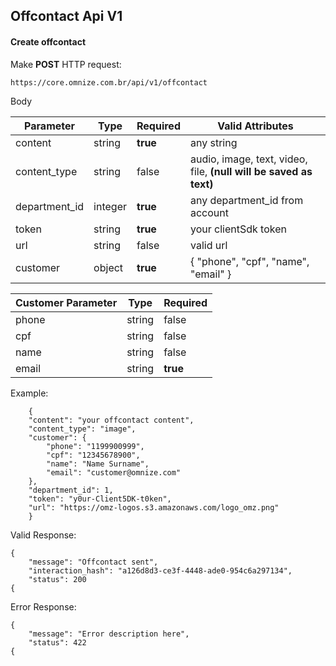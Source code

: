 ## Offcontact Api V1
#### Create offcontact
Make **POST** HTTP request:
```
https://core.omnize.com.br/api/v1/offcontact
```
Body

Parameter | Type | Required | Valid Attributes |
------------ | ------------- | ------------- | -------------
content | string | **true** | any string
content_type | string | false | audio, image, text, video, file, **(null will be saved as text)**
department_id | integer | **true** | any department_id from account
token | string | **true** | your clientSdk token
url | string | false | valid url
customer | object | **true** | { "phone", "cpf", "name", "email" }

Customer Parameter | Type | Required |
------------ | ------------- | -------------
phone | string | false
cpf | string | false
name | string | false
email | string | **true**

Example:
```
    {
    "content": "your offcontact content",
    "content_type": "image",
    "customer": {
        "phone": "1199900999",
        "cpf": "12345678900",
        "name": "Name Surname",
        "email": "customer@omnize.com"
    },
    "department_id": 1,
    "token": "y0ur-Client5DK-t0ken",
    "url": "https://omz-logos.s3.amazonaws.com/logo_omz.png"
    }
```
Valid Response:
```
{
    "message": "Offcontact sent",
    "interaction_hash": "a126d8d3-ce3f-4448-ade0-954c6a297134",
    "status": 200
{
```
Error Response:
```
{
    "message": "Error description here",
    "status": 422
{
```